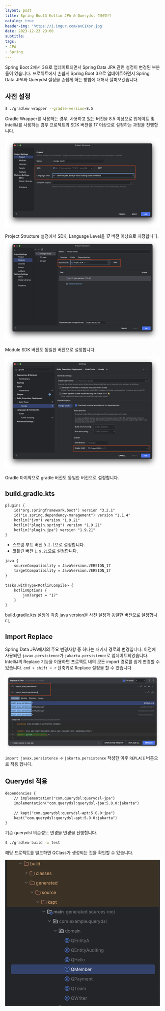 ```yaml
---
layout: post
title: Spring Boot3 Kotlin JPA & Querydsl 적용하기
catalog: true
header-img: 'https://i.imgur.com/avC1Xor.jpg'
date: 2023-12-23 23:00
subtitle:
tags:
- JPA
- Spring
---
```


Spring Boot 2에서 3으로 업데이트되면서 Spring Data JPA 관련 설정이 변경된 부분들이 있습니다. 프로젝트에서 손쉽게 Spring Boot 3으로 업데이트하면서 Spring Data JPA와 Querydsl 설정을 손쉽게 하는 방법에 대해서 살펴보겠습니다.

## 사전 설정

```Bash
$ ./gradlew wrapper --gradle-version=8.5
```
Gradle Wrapper를 사용하는 경우, 사용하고 있는 버전을 8.5 이상으로 업데이트 및 IntelliJ를 사용하는 경우 프로젝트의 SDK 버전을 17 이상으로 설정하는 과정을 진행합니다.

![](https://raw.githubusercontent.com/cheese10yun/IntelliJ/master/image/Project-Structure.png)

Project Structure 설정에서 SDK, Language Level을 17 버전 이상으로 지정합니다.
![](https://raw.githubusercontent.com/cheese10yun/IntelliJ/master/image/module.png)

Module SDK 버전도 동일한 버전으로 설정합니다.

![](https://raw.githubusercontent.com/cheese10yun/IntelliJ/master/image/gradle.png)

Gradle 마지막으로 gradle 버전도 동일한 버전으로 설정합니다.

## build.gradle.kts

```Gradle
plugins {
    id("org.springframework.boot") version "3.2.1"
    id("io.spring.dependency-management") version "1.1.4"
    kotlin("jvm") version "1.9.21"
    kotlin("plugin.spring") version "1.9.21"
    kotlin("plugin.jpa") version "1.9.21"
}
```
* 스프링 부트 버전 `3.2.1`으로 설정합니다.
* 코틀린 버전 `1.9.21`으로 설정합니다.

```Gradle
java {
    sourceCompatibility = JavaVersion.VERSION_17
    targetCompatibility = JavaVersion.VERSION_17
}

tasks.withType<KotlinCompile> {
    kotlinOptions {
        jvmTarget = "17"
    }
}
```

build.gradle.kts 설정에 각종 java version을 사전 설정과 동일한 버전으로 설정합니다.


## Import Replace

Spring Data JPA에서의 주요 변경사항 중 하나는 패키지 경로의 변경입니다. 이전에 사용되던 `javax.persistence`가 `jakarta.persistence`로 업데이트되었습니다. IntelliJ의 Replace 기능을 이용하면 프로젝트 내의 모든 import 경로를 쉽게 변경할 수 있습니다. `cmd + shift + r` 단축키로 Replace 설정을 할 수 있습니다.

![](https://raw.githubusercontent.com/cheese10yun/blog-sample/master/query-dsl/docs/images/import-repace.png)

`import javax.persistence` -> `jakarta.persistence` 작성한 이후 `REPLACE` 버튼으로 적용 합니다.

## Querydsl 적용

```Gradle
dependencies {
    // implementation("com.querydsl:querydsl-jpa")
    implementation("com.querydsl:querydsl-jpa:5.0.0:jakarta")
    
    // kapt("com.querydsl:querydsl-apt:5.0.0:jpa")
    kapt("com.querydsl:querydsl-apt:5.0.0:jakarta")
}
```

기존 querydsl 의존성도 변경을 변경을 진행합니다.

```Bash
$ ./gradlew build -x test  
```

해당 프로젝트를 빌드하면 QClass가 생성되는 것을 확인할 수 있습니다.

![](https://raw.githubusercontent.com/cheese10yun/blog-sample/master/query-dsl/docs/images/qclass.png)